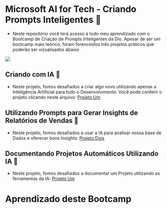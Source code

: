 # Microsoft AI for Tech - Criando Prompts Inteligentes 🤗
- Neste repositório você terá acesso a todo meu aprendizado com o Bootcamp de Criação de Prompts Inteligentes da Dio. Apesar de ser um bootcamp mais teórico, foram forenceidos três projetos práticos que poderão ser vizualisados abaixo

<img src="file:///C:/Users/Maria/Downloads/Certificado%20-%20IA.pdf">

## Criando com IA 🚀
- Neste projeto, fomos desafiados a criar algo novo utilizando apenas a Inteligência Artificial para todo o Desenvolvimento. Você pode conferir o projeto clicando neste arquivo: [Projeto Um](https://github.com/DantinhasMD/Bootcamp_Dio---Prompts/tree/master/Projeto%20Um)

## Utilizando Prompts para Gerar Insights de Relatórios de Vendas 🎲
- Neste projeto, fomos desafiados a usar a IA para analisar nossa base de Dados e oferecer bons Insights: [Projeto Dois](https://github.com/DantinhasMD/Bootcamp_Dio---Prompts/tree/master/Projeto%20Dois)

## Documentando Projetos Automáticos Utilizando IA 🤖
- Neste projeto, fomos desafiados a documentar um Projeto utilizando as ferramentas da IA: [Projeto Um](https://github.com/DantinhasMD/Bootcamp_Dio---Prompts/tree/b6380a37b37029f0e7999d07a07efebc1f88c885/Projeto%20Tres)

# Aprendizado deste Bootcamp 
